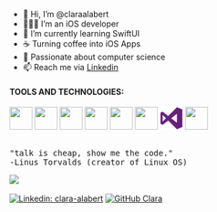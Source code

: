 

- 👋 Hi, I’m @claraalabert
- 👩🏼‍💻 I’m an iOS developer
- 🌱 I’m currently learning SwiftUI
- ☕️ Turning coffee into iOS Apps
- 💞️ Passionate about computer science
- 📫 Reach me via [Linkedin](https://www.linkedin.com/in/clara-alabert/)

#### TOOLS AND TECHNOLOGIES:

<img src="https://developer.apple.com/assets/elements/icons/swiftui/swiftui-96x96_2x.png" width="40" height="40"> <img src="https://cdn4.iconfinder.com/data/icons/social-media-logos-6/512/23-swift-512.png" width="40" height="40"> <img src="https://developer.apple.com/assets/elements/icons/xcode-cloud/xcode-cloud-128x128_2x.png" width="40" height="40"> <img src="https://git-scm.com/images/logos/downloads/Git-Icon-1788C.png" width="40" height="40"> <img src="https://icones.pro/wp-content/uploads/2021/06/icone-github-bleu.png" width="40" height="40"> <img src="https://cdn.worldvectorlogo.com/logos/sourcetree-1.svg" width="40" height="40"> <img src="https://raw.githubusercontent.com/devicons/devicon/master/icons/visualstudio/visualstudio-plain.svg" width="40" height="40"> 
<img src="https://cdn-icons-png.flaticon.com/512/226/226777.png" width="40" height="40">


<pre>

"talk is cheap, show me the code."
-Linus Torvalds (creator of Linux OS)
</pre>


<a href="https://github.com/claraalabert">
   <img src="https://komarev.com/ghpvc/?username=claraalabert">
</a>

[![Linkedin: clara-alabert](https://img.shields.io/badge/-Clara_Alabert-blue?style=flat-square&logo=Linkedin&logoColor=white&link=https://www.linkedin.com/in/clara-alabert/)](https://www.linkedin.com/in/clara-alabert/)
[![GitHub Clara](https://img.shields.io/github/followers/Clara?label=follow&style=social)](https://github.com/claraalabert)

<!---!
<img src="" width="40" height="40">
--->

<!---
claraalabert/claraalabert is a ✨ special ✨ repository because its `README.md` (this file) appears on your GitHub profile.
You can click the Preview link to take a look at your changes.
--->
